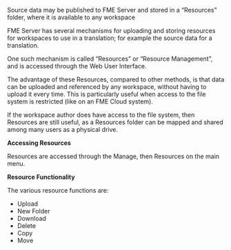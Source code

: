 Source data may be published to FME Server and stored in a “Resources” folder, where it is available to any workspace

FME Server has several mechanisms for uploading and storing resources for workspaces to use in a translation; for example the source data for a translation.

One such mechanism is called “Resources” or “Resource Management”, and is accessed through the Web User Interface.

The advantage of these Resources, compared to other methods, is that data can be uploaded and referenced by any workspace, without having to upload it every time. This is particularly useful when access to the file system is restricted (like on an FME Cloud system).

If the workspace author does have access to the file system, then Resources are still useful, as a Resources folder can be mapped and shared among many users as a physical drive.


**Accessing Resources**

Resources are accessed through the Manage, then Resources on the main menu.

**Resource Functionality**

The various resource functions are:
- Upload
- New Folder
- Download
- Delete
- Copy
- Move
